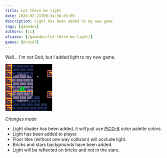 ```yaml
---
title: Let there be light
date: 2020-02-21T00:34:50-03:00
description: Light has been added to my new game
tags: [gamedev]
authors: [jc]
aliases: [/gamedev/let-there-be-light/]
games: [droid7]
---
```


Well... I'm not God, but I added light to my new game.

![Game screenshot](thumbnail.png)

_Changes made_

-   Light shader has been added, it will just use [PICO-8](https://lospec.com/palette-list/pico-8) color palette colors.
-   Light has been added to player.
-   Floor tiles (without one way collision) will occlude light.
-   Bricks and stars backgrounds have been added.
-   Light will be reflected on bricks and not in the stars.
